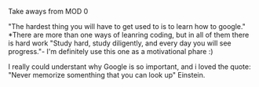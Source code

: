 Take aways from MOD 0


"The hardest thing you will have to get used to is to learn how to google."
*There are more than one ways of leanring coding, but in all of them there is hard work "Study hard, study diligently, and every day you will see progress."- I'm definitely use this one as a motivational phare :)

I really could understant why Google is so important, and i loved the quote: "Never memorize somenthing that you can look up" Einstein.
